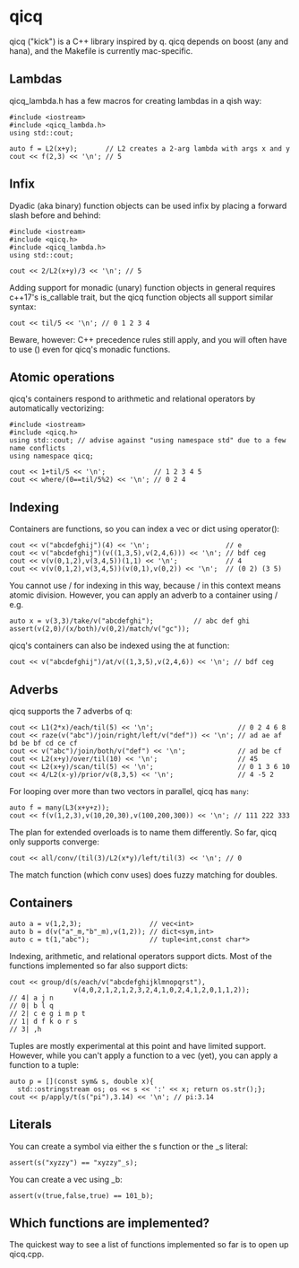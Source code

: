 # qicq
qicq ("kick") is a C++ library inspired by q.  qicq depends on boost (any and hana), and the Makefile is currently mac-specific.

## Lambdas

qicq_lambda.h has a few macros for creating lambdas in a qish way:

```
#include <iostream>
#include <qicq_lambda.h>
using std::cout;

auto f = L2(x+y);       // L2 creates a 2-arg lambda with args x and y
cout << f(2,3) << '\n'; // 5
```

## Infix

Dyadic (aka binary) function objects can be used infix by placing a forward slash before and behind:

```
#include <iostream>
#include <qicq.h>
#include <qicq_lambda.h>
using std::cout;

cout << 2/L2(x+y)/3 << '\n'; // 5
```

Adding support for monadic (unary) function objects in general requires c++17's is_callable trait, but the qicq function objects all support similar syntax:

```
cout << til/5 << '\n'; // 0 1 2 3 4
```

Beware, however: C++ precedence rules still apply, and you will often have to use () even for qicq's monadic functions.

## Atomic operations

qicq's containers respond to arithmetic and relational operators by automatically vectorizing:

```
#include <iostream>
#include <qicq.h>
using std::cout; // advise against "using namespace std" due to a few name conflicts
using namespace qicq;

cout << 1+til/5 << '\n';            // 1 2 3 4 5
cout << where/(0==til/5%2) << '\n'; // 0 2 4
```

## Indexing

Containers are functions, so you can index a vec or dict using operator():

```
cout << v("abcdefghij")(4) << '\n';                   // e
cout << v("abcdefghij")(v((1,3,5),v(2,4,6))) << '\n'; // bdf ceg
cout << v(v(0,1,2),v(3,4,5))(1,1) << '\n';            // 4
cout << v(v(0,1,2),v(3,4,5))(v(0,1),v(0,2)) << '\n';  // (0 2) (3 5)
```

You cannot use / for indexing in this way, because / in this context means atomic division.  However, you can apply an adverb to a container using / e.g.

```
auto x = v(3,3)/take/v("abcdefghi");          // abc def ghi
assert(v(2,0)/(x/both)/v(0,2)/match/v("gc"));
```

qicq's containers can also be indexed using the at function:

```
cout << v("abcdefghij")/at/v((1,3,5),v(2,4,6)) << '\n'; // bdf ceg
```

## Adverbs

qicq supports the 7 adverbs of q:

```
cout << L1(2*x)/each/til(5) << '\n';                     // 0 2 4 6 8
cout << raze(v("abc")/join/right/left/v("def")) << '\n'; // ad ae af bd be bf cd ce cf
cout << v("abc")/join/both/v("def") << '\n';             // ad be cf
cout << L2(x+y)/over/til(10) << '\n';                    // 45
cout << L2(x+y)/scan/til(5) << '\n';                     // 0 1 3 6 10
cout << 4/L2(x-y)/prior/v(8,3,5) << '\n';                // 4 -5 2
```

For looping over more than two vectors in parallel, qicq has ```many```:

```
auto f = many(L3(x+y+z));
cout << f(v(1,2,3),v(10,20,30),v(100,200,300)) << '\n'; // 111 222 333
```

The plan for extended overloads is to name them differently.  So far, qicq only supports converge:

```
cout << all/conv/(til(3)/L2(x*y)/left/til(3) << '\n'; // 0
```

The match function (which conv uses) does fuzzy matching for doubles.

## Containers

```
auto a = v(1,2,3);                 // vec<int>
auto b = d(v("a"_m,"b"_m),v(1,2)); // dict<sym,int>
auto c = t(1,"abc");               // tuple<int,const char*>
```

Indexing, arithmetic, and relational operators support dicts.  Most of the functions implemented so far also support dicts:

```
cout << group/d(s/each/v("abcdefghijklmnopqrst"),
                v(4,0,2,1,2,1,2,3,2,4,1,0,2,4,1,2,0,1,1,2));
// 4| a j n
// 0| b l q
// 2| c e g i m p t
// 1| d f k o r s
// 3| ,h
```

Tuples are mostly experimental at this point and have limited support.  However, while you can't apply a function to a vec (yet), you can apply a function to a tuple:

```
auto p = [](const sym& s, double x){
  std::ostringstream os; os << s << ':' << x; return os.str();};
cout << p/apply/t(s("pi"),3.14) << '\n'; // pi:3.14
```

## Literals

You can create a symbol via either the s function or the _s literal:

```
assert(s("xyzzy") == "xyzzy"_s);
```

You can create a vec<bool> using _b:

```
assert(v(true,false,true) == 101_b);
```

## Which functions are implemented?

The quickest way to see a list of functions implemented so far is to open up qicq.cpp.
